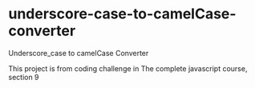 # underscore-case-to-camelCase-converter
Underscore_case to camelCase Converter

This project is from coding challenge in The complete javascript course, section 9
